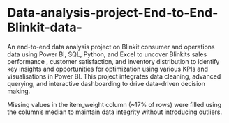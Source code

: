 # Data-analysis-project-End-to-End-Blinkit-data-
An end-to-end data analysis project on Blinkit consumer and operations data using Power BI, SQL, Python, and Excel to uncover Blinkits sales performance , customer satisfaction, and inventory distribution to identify key insights and opportunities for optimization using various KPIs and visualisations in Power BI. This project integrates data cleaning, advanced querying, and interactive dashboarding to drive data-driven decision making.


Missing values in the item_weight column (~17% of rows) were filled using the column’s median to maintain data integrity without introducing outliers.
